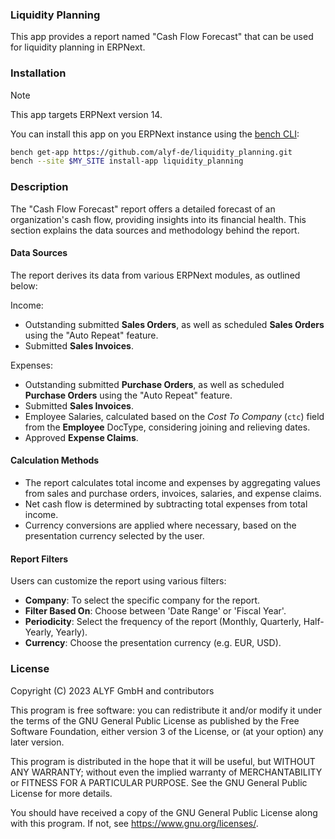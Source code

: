 ### Liquidity Planning

This app provides a report named "Cash Flow Forecast" that can be used for liquidity planning in ERPNext.

### Installation

> [!NOTE]  
> This app targets ERPNext version 14.

You can install this app on you ERPNext instance using the [bench CLI](https://github.com/frappe/bench):

```bash
bench get-app https://github.com/alyf-de/liquidity_planning.git
bench --site $MY_SITE install-app liquidity_planning
```

### Description

The "Cash Flow Forecast" report offers a detailed forecast of an organization's cash flow, providing insights into its financial health. This section explains the data sources and methodology behind the report.

#### Data Sources

The report derives its data from various ERPNext modules, as outlined below:

Income:

- Outstanding submitted **Sales Orders**, as well as scheduled **Sales Orders** using the "Auto Repeat" feature.
- Submitted **Sales Invoices**.

Expenses:

- Outstanding submitted **Purchase Orders**, as well as scheduled **Purchase Orders** using the "Auto Repeat" feature.
- Submitted **Sales Invoices**.
- Employee Salaries, calculated based on the _Cost To Company_ (`ctc`) field from the **Employee** DocType, considering joining and relieving dates.
- Approved **Expense Claims**.

#### Calculation Methods

- The report calculates total income and expenses by aggregating values from sales and purchase orders, invoices, salaries, and expense claims.
- Net cash flow is determined by subtracting total expenses from total income.
- Currency conversions are applied where necessary, based on the presentation currency selected by the user.

#### Report Filters

Users can customize the report using various filters:

- **Company**: To select the specific company for the report.
- **Filter Based On**: Choose between 'Date Range' or 'Fiscal Year'.
- **Periodicity**: Select the frequency of the report (Monthly, Quarterly, Half-Yearly, Yearly).
- **Currency**: Choose the presentation currency (e.g. EUR, USD).

### License

Copyright (C) 2023  ALYF GmbH and contributors

This program is free software: you can redistribute it and/or modify
it under the terms of the GNU General Public License as published by
the Free Software Foundation, either version 3 of the License, or
(at your option) any later version.

This program is distributed in the hope that it will be useful,
but WITHOUT ANY WARRANTY; without even the implied warranty of
MERCHANTABILITY or FITNESS FOR A PARTICULAR PURPOSE.  See the
GNU General Public License for more details.

You should have received a copy of the GNU General Public License
along with this program.  If not, see <https://www.gnu.org/licenses/>.
